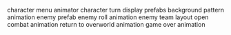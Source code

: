 character menu animator 
character turn display prefabs
background pattern animation
enemy prefab
enemy roll animation
enemy team layout
open combat animation
return to overworld animation
game over animation


